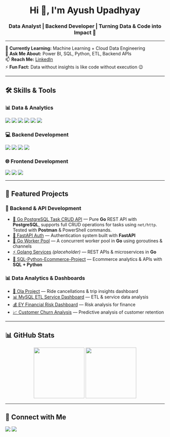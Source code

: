 <h1 align="center">Hi 👋, I'm Ayush Upadhyay</h1>
<h3 align="center">Data Analyst | Backend Developer | Turning Data & Code into Impact 🚀</h3>

---

🌱 **Currently Learning:** Machine Learning + Cloud Data Engineering  
💬 **Ask Me About:** Power BI, SQL, Python, ETL, Backend APIs  
📫 **Reach Me:** [LinkedIn](https://www.linkedin.com/in/ayush-upadhyay-59b0901ab/)  
⚡ **Fun Fact:** Data without insights is like code without execution 😉

---

## 🛠 Skills & Tools

### 📊 Data & Analytics  
<p>
<img src="https://img.shields.io/badge/SQL-MySQL-blue?style=for-the-badge&logo=mysql" />
<img src="https://img.shields.io/badge/PostgreSQL-Database-blue?style=for-the-badge&logo=postgresql" />
<img src="https://img.shields.io/badge/Power%20BI-Visualization-yellow?style=for-the-badge&logo=powerbi" />
<img src="https://img.shields.io/badge/Python-Data%20Analysis-blue?style=for-the-badge&logo=python" />
<img src="https://img.shields.io/badge/ETL-Data%20Pipelines-green?style=for-the-badge" />
<img src="https://img.shields.io/badge/Excel-Advanced-green?style=for-the-badge&logo=microsoftexcel" />
</p>

### 💻 Backend Development  
<p>
<img src="https://img.shields.io/badge/FastAPI-Backend-green?style=for-the-badge&logo=fastapi" />
<img src="https://img.shields.io/badge/Node.js-Backend-green?style=for-the-badge&logo=node.js" />
<img src="https://img.shields.io/badge/Express.js-API-blue?style=for-the-badge&logo=express" />
<img src="https://img.shields.io/badge/Go-Backend-blue?style=for-the-badge&logo=go" />
</p>

### 🌐 Frontend Development  
<p>
<img src="https://img.shields.io/badge/HTML5-orange?style=for-the-badge&logo=html5" />
<img src="https://img.shields.io/badge/CSS3-blue?style=for-the-badge&logo=css3" />
<img src="https://img.shields.io/badge/JavaScript-yellow?style=for-the-badge&logo=javascript" />
</p>

---

## 📌 Featured Projects

### 🔐 Backend & API Development
- [📝 Go PostgreSQL Task CRUD API](https://github.com/ayushupadhyay21/go-crud-postgres) — Pure **Go** REST API with **PostgreSQL**, supports full CRUD operations for tasks using `net/http`. Tested with **Postman** & PowerShell commands.
- [🔑 FastAPI Auth](https://github.com/ayushupadhyay21/fastapi-auth) — Authentication system built with **FastAPI**
- [👷 Go Worker Pool](https://github.com/ayushupadhyay21/go-worker-pool) — A concurrent worker pool in **Go** using goroutines & channels  
- [⚡ Golang Services](https://github.com/ayushupadhyay21) *(placeholder)* — REST APIs & microservices in **Go**  
- [🚀 SQL-Python-Ecommerce-Project](https://github.com/ayushupadhyay21/SQL-Python-Ecommerce-Project) — Ecommerce analytics & APIs with **SQL + Python**  


### 📊 Data Analytics & Dashboards
- [🚖 Ola Project](https://github.com/ayushupadhyay21/Ola-Project) — Ride cancellations & trip insights dashboard  
- [📊 MySQL ETL Service Dashboard](https://github.com/ayushupadhyay21/MySQL-ETL-Service-Dashboard) — ETL & service data analysis  
- [💰 EY Financial Risk Dashboard](https://github.com/ayushupadhyay21/EY-Financial-Risk-Dashboard) — Risk analysis for finance  
- [📈 Customer Churn Analysis](https://github.com/ayushupadhyay21/Customer-Churn-Analysis) — Predictive analysis of customer retention  
  

---

## 📊 GitHub Stats

<p align="center">
  <img src="https://github-readme-stats.vercel.app/api?username=ayushupadhyay21&show_icons=true&theme=tokyonight" height="160em" />
  <img src="https://github-readme-stats.vercel.app/api/top-langs/?username=ayushupadhyay21&layout=compact&theme=tokyonight" height="160em" />
</p>


---

## 🤝 Connect with Me
<p>
<a href="https://www.linkedin.com/in/ayush-upadhyay-59b0901ab/"><img src="https://img.shields.io/badge/LinkedIn-Connect-blue?style=for-the-badge&logo=linkedin" /></a>
<a href="mailto:ayushupadhyay0713@gmail.com"><img src="https://img.shields.io/badge/Email-Contact-red?style=for-the-badge&logo=gmail" /></a>
</p>


